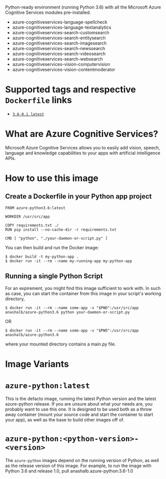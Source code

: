 Python-ready environment (running Python 3.6) with all the Microsoft Azure Cognitive Services modules pre-installed.

 * azure-cognitiveservices-language-spellcheck
 * azure-cognitiveservices-language-textanalytics
 * azure-cognitiveservices-search-customsearch
 * azure-cognitiveservices-search-entitysearch
 * azure-cognitiveservices-search-imagesearch
 * azure-cognitiveservices-search-newssearch
 * azure-cognitiveservices-search-videosearch
 * azure-cognitiveservices-search-websearch
 * azure-cognitiveservices-vision-computervision
 * azure-cognitiveservices-vision-contentmoderator

# Supported tags and respective `Dockerfile` links

- [`3.6-0.1`, `latest`](https://github.com/anashalb/azure-python/blob/master/Dockerfile)

# What are Azure Cognitive Services?

Microsoft Azure Cognitive Services allows you to easily add vision, speech, language and knowledge capabilities to your apps with artificial intelligence APIs.

# How to use this image

## Create a Dockerfile in your Python app project

```console
FROM azure-python3.6:latest

WORKDIR /usr/src/app

COPY requirements.txt ./
RUN pip install --no-cache-dir -r requirements.txt

CMD [ "python", "./your-daemon-or-script.py" ]
```

You can then build and run the Docker image:

```console
$ docker build -t my-python-app .
$ docker run -it --rm --name my-running-app my-python-app
```

## Running a single Python Script

For an expirement, you might find this image sufficient to work with. In such as case, you can start the container from this image in your script's working directory,

```console
$ docker run -it --rm --name some-app -v "$PWD":/usr/src/app anashalb/azure-python3.6 python your-daemon-or-script.py
```

OR

```console
$ docker run -it --rm --name some-app -v "$PWD":/usr/src/app anashalb/azure-python3.6
```

where your mounted directory contains a main.py file.

# Image Variants

# `azure-python:latest`

This is the defacto image, running the latest Python version and the latest azure-python release. If you are unsure about what your needs are, you probably want to use this one. It is designed to be used both as a throw away container (mount your source code and start the container to start your app), as well as the base to build other images off of.

# `azure-python:<python-version>-<version>`

The `azure-python` images depend on the running version of Python, as well as the release version of this image. For example, to run the image with Python 3.6 and release 1.0, pull anashalb.azure-python:3.6-1.0